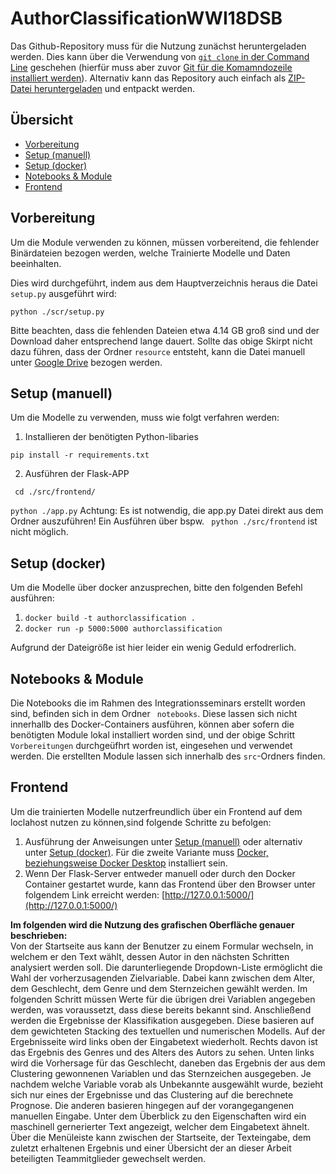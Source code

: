 # AuthorClassificationWWI18DSB

Das Github-Repository muss für die Nutzung zunächst heruntergeladen werden. Dies kann über die Verwendung von [```git clone``` in der Command Line](https://docs.github.com/en/free-pro-team@latest/github/creating-cloning-and-archiving-repositories/cloning-a-repository) geschehen (hierfür muss aber zuvor [Git für die Komamndozeile installiert werden](https://docs.github.com/en/free-pro-team@latest/github/getting-started-with-github/set-up-git)). Alternativ kann das Repository auch einfach als [ZIP-Datei heruntergeladen](https://github.com/bjarnege/AuthorClassificationWWI18DSB/archive/main.zip) und entpackt werden.

## Übersicht 
* [Vorbereitung](#vorbereitung)
* [Setup (manuell)](#setup_manuell)
* [Setup (docker)](#setup_docker)
* [Notebooks & Module](#notebooks_module)
* [Frontend](#frontend)


## Vorbereitung
Um die Module verwenden zu können, müssen vorbereitend, die fehlender Binärdateien bezogen werden, welche Trainierte Modelle und Daten beeinhalten.

Dies wird durchgeführt, indem aus dem Hauptverzeichnis heraus die Datei ```setup.py``` ausgeführt wird:

```python ./scr/setup.py```

Bitte beachten, dass die fehlenden Dateien etwa 4.14 GB groß sind und der Download daher entsprechend lange dauert.
Sollte das obige Skirpt nicht dazu führen, dass der Ordner ```resource``` entsteht, kann die Datei manuell unter [Google Drive](https://drive.google.com/file/d/1-UMB3mltSgvWE-JxduJW9GZaniXmAa3w/view?usp=sharing) bezogen werden.


## Setup (manuell)
Um die Modelle zu verwenden, muss wie folgt verfahren werden:

1. Installieren der benötigten Python-libaries

```pip install -r requirements.txt```

2. Ausführen der Flask-APP

`` cd ./src/frontend/``

```python ./app.py```
Achtung: Es ist notwendig, die app.py Datei direkt aus dem Ordner auszuführen! Ein Ausführen über bspw. ``` python ./src/frontend```
ist nicht möglich.

## Setup (docker)
Um die Modelle über docker anzusprechen, bitte den folgenden Befehl ausführen:

1. ```docker build -t authorclassification .```
2. ```docker run -p 5000:5000 authorclassification```

Aufgrund der Dateigröße ist hier leider ein wenig Geduld erfodrerlich.

## Notebooks & Module

Die Notebooks die im Rahmen des Integrationsseminars erstellt worden sind, befinden sich in dem Ordner ``` notebooks```. Diese lassen sich nicht innerhallb des Docker-Containers ausführen, können aber sofern die benötigten Module lokal installiert worden sind, und der obige Schritt ```Vorbereitungen``` durchgeüfhrt worden ist, eingesehen und verwendet werden.
Die erstellten Module lassen sich innerhalb des ```src```-Ordners finden.

## Frontend
Um die trainierten Modelle nutzerfreundlich über ein Frontend auf dem loclahost nutzen zu können,sind folgende Schritte zu befolgen:
1. Ausführung der Anweisungen unter [Setup (manuell)](#setup_manuell) oder alternativ unter [Setup (docker)](#setup_docker). Für die zweite Variante muss [Docker, beziehungsweise Docker Desktop](https://www.docker.com/get-started) installiert sein.
2. Wenn Der Flask-Server entweder manuell oder durch den Docker Container gestartet wurde, kann das Frontend über den Browser unter folgendem Link erreicht werden: [http://127.0.0.1:5000/](http://127.0.0.1:5000/)

**Im folgenden wird die Nutzung des grafischen Oberfläche genauer beschrieben:**\
Von der Startseite aus kann der Benutzer zu einem Formular wechseln, in welchem er den Text wählt, dessen Autor in den nächsten Schritten analysiert werden soll. Die darunterliegende Dropdown-Liste ermöglicht die Wahl der vorherzusagenden Zielvariable. Dabei kann zwischen dem Alter, dem Geschlecht, dem Genre und dem Sternzeichen gewählt werden. Im folgenden Schritt müssen Werte für die übrigen drei Variablen angegeben werden, was voraussetzt, dass diese bereits bekannt sind. Anschließend werden die Ergebnisse der Klassifikation ausgegeben. Diese basieren auf dem gewichteten Stacking des textuellen und numerischen Modells. Auf der Ergebnisseite wird links oben der Eingabetext wiederholt. Rechts davon ist das Ergebnis des Genres und des Alters des Autors zu sehen. Unten links wird die Vorhersage für das Geschlecht, daneben das Ergebnis der aus dem Clustering gewonnenen Variablen und das Sternzeichen ausgegeben. Je nachdem welche Variable vorab als Unbekannte ausgewählt wurde, bezieht sich nur eines der Ergebnisse und das Clustering auf die berechnete Prognose. Die anderen basieren hingegen auf der vorangegangenen manuellen Eingabe. Unter dem Überblick zu den Eigenschaften wird ein maschinell gernerierter Text angezeigt, welcher dem Eingabetext ähnelt. Über die Menüleiste kann zwischen der Startseite, der Texteingabe, dem zuletzt erhaltenen Ergebnis und einer Übersicht der an dieser Arbeit beteiligten Teammitglieder gewechselt werden.
